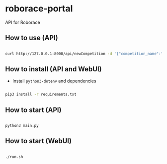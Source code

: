 # roborace-portal

API for Roborace

## How to use (API)

```bash

curl http://127.0.0.1:8000/api/newCompetition -d '{"competition_name":"test", "competition_date":"2023-11-05", "authorization":"hidden", "track_length": "string"}'

```

## How to install (API and WebUI)
- Install `python3-dotenv` and dependencies
    
```bash

pip3 install -r requirements.txt

```

## How to start (API)

```bash

python3 main.py

```

## How to start (WebUI)

```bash

./run.sh

```
